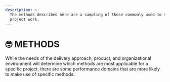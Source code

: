 ```yaml
---
description: >-
  The methods described here are a sampling of those commonly used to support
  project work.
---
```


# 🤓 METHODS

While the needs of the delivery approach, product, and organizational environment will determine which methods are most applicable for a specific project, there are some performance domains that are more likely to make use of specific methods.
